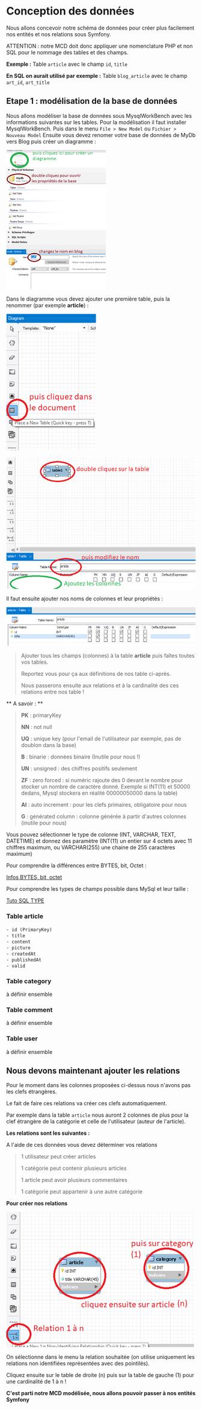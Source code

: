 # Conception des données

Nous allons concevoir notre schéma de données pour créer plus facilement nos entités et nos relations sous Symfony.

ATTENTION : notre MCD doit donc appliquer une nomenclature PHP et non SQL pour le nommage des tables et des champs.

**Exemple :**
Table `article` avec le champ `id`, `title`

**En SQL on aurait utilisé par exemple :**
Table `blog_article` avec le champ `art_id`, `art_title`

## Etape 1 : modélisation de la base de données

Nous allons modéliser la base de données sous MysqlWorkBench avec les informations suivantes sur les tables.
Pour la modélisation il faut installer MysqlWorkBench. 
Puis dans le menu `File > New Model` ou `Fichier > Nouveau Model`
Ensuite vous devez renomer votre base de données de MyDb vers Blog puis créer un diagramme :

![Image](./imgMarkDown/MySQLWorkbench1.png)

Dans le diagramme vous devez ajouter une première table, puis la renommer (par exemple **article**) :

![Image](./imgMarkDown/MySQLWorkbench2.png)

![Image](./imgMarkDown/MySQLWorkbench3.png)

Il faut ensuite ajouter nos noms de colonnes et leur propriétés :

![Image](./imgMarkDown/MySQLWorkbench4.png)

>
> Ajouter tous les champs (colonnes) à la table **article** puis faîtes toutes vos tables. 
>
> Reportez vous pour ça aux définitions de nos table ci-après.
>
> Nous passerons ensuite aux relations et à la cardinalité des ces relations entre nos table !
>

** A savoir : **

> **PK** : primaryKey
>
> **NN** : not null
>
> **UQ** : unique key (pour l'email de l'utilisateur par exemple, pas de doublon dans la base)
>
> **B**  : binarie : données binaire (Inutile pour nous !)
>
> **UN** : unsigned : des chiffres positifs seulement 
>
> **ZF** : zero forced : si numéric  rajoute des 0 devant le nombre pour stocker un nombre de caractère donné. Exemple si INT(11) et 50000 dedans, Mysql stockera en réalité 00000050000 dans la table)
>
> **AI** : auto increment : pour les clefs primaires, obligatoire pour nous
>
> **G** : générated column : colonne générée à partir d'autres colonnes (inutile pour nous)

Vous pouvez sélectionner le type de colonne (INT, VARCHAR, TEXT, DATETIME) et donnez des paramètre (INT(11) un entier sur 4 octets avec 11 chiffres maximum, ou VARCHAR(255) une chaine de 255 caractères maximum)

Pour comprendre la différences entre BYTES, bit, Octet :

[Infos BYTES, bit, octet](https://www.science.lu/fr/les-unites-informatiques/quest-ce-que-les-bit-byte-octet)

Pour comprendre les types de champs possible dans MySql et leur taille :

[Tuto SQL TYPE](https://openclassrooms.com/fr/courses/1959476-administrez-vos-bases-de-donnees-avec-mysql/1960456-distinguez-les-differents-types-de-donnees)


### Table article
    - id (PrimaryKey)
    - title 
    - content 
    - picture 
    - createdAt 
    - publishedAt 
    - valid

### Table category

à définir ensemble

### Table comment

à définir ensemble

### Table user

à définir ensemble


## Nous devons maintenant ajouter les relations

Pour le moment dans les colonnes proposées ci-dessus nous n'avons pas les clefs étrangères. 

Le fait de faire ces relations va créer ces clefs automatiquement.

Par exemple dans la table `article` nous auront 2 colonnes de plus pour la clef étrangère de la catégorie et celle de l'utilisateur (auteur de l'article). 

**Les relations sont les suivantes :** 

A l'aide de ces données vous devez déterminer vos relations

> 1 utilisateur peut créer articles
>
> 1 catégorie peut contenir plusieurs articles
>
> 1 article peut avoir plusieurs commentaires
>
> 1 catégorie peut appartenir à une autre catégorie

**Pour créer nos relations**

![Image](./imgMarkDown/MySQLWorkbench5.png)

On sélectionne dans le menu la relation souhaitée (on utilise uniquement les relations non identifiées représentées avec des pointilés).

Cliquez ensuite sur le table de droite (n) puis sur la table de gauche (1) pour une cardinalité de 1 à n !

**C'est parti notre MCD modélisée, nous allons pouvoir passer à nos entités Symfony**




